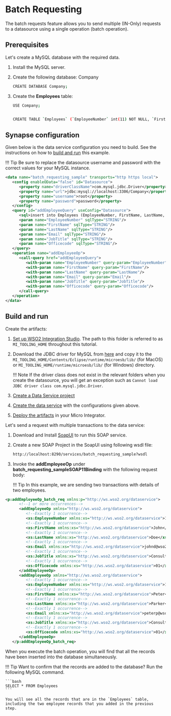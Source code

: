 # Batch Requesting

The batch requests feature allows you to send multiple (IN-Only)
requests to a datasource using a single operation (batch operation).

## Prerequisites

Let's create a MySQL database with the required data.

1.  Install the MySQL server.
2.  Create the following database: Company

    ```bash
    CREATE DATABASE Company;
    ```

3.  Create the **Employees** table:

    ```bash
    USE Company;


    CREATE TABLE `Employees` (`EmployeeNumber` int(11) NOT NULL, `FirstName` varchar(255) NOT NULL, `LastName` varchar(255) DEFAULT NULL, `Email` varchar(255) DEFAULT NULL, `JobTitle` varchar(255) DEFAULT NULL, `OfficeCode` int(11) NOT NULL, PRIMARY KEY (`EmployeeNumber`,`OfficeCode`));
    ```

## Synapse configuration

Given below is the data service configuration you need to build. See the instructions on how to [build and run](#build-and-run) this example.

!!! Tip
    Be sure to replace the datasource username and password with the correct values for your MySQL instance.

```xml
<data name="batch_requesting_sample" transports="http https local">
   <config enableOData="false" id="Datasource">
      <property name="driverClassName">com.mysql.jdbc.Driver</property>
      <property name="url">jdbc:mysql://localhost:3306/Company</property>
      <property name="username">root</property>
      <property name="password">password</property>
   </config>
   <query id="addEmployeeQuery" useConfig="Datasource">
      <sql>insert into Employees (EmployeeNumber, FirstName, LastName, Email, JobTitle, OfficeCode) values(:EmployeeNumber,:FirstName,:LastName,:Email,:JobTitle,:Officecode)</sql>
      <param name="EmployeeNumber" sqlType="STRING"/>
      <param name="FirstName" sqlType="STRING"/>
      <param name="LastName" sqlType="STRING"/>
      <param name="Email" sqlType="STRING"/>
      <param name="JobTitle" sqlType="STRING"/>
      <param name="Officecode" sqlType="STRING"/>
   </query>
   <operation name="addEmployeeOp">
      <call-query href="addEmployeeQuery">
         <with-param name="EmployeeNumber" query-param="EmployeeNumber"/>
         <with-param name="FirstName" query-param="FirstName"/>
         <with-param name="LastName" query-param="LastName"/>
         <with-param name="Email" query-param="Email"/>
         <with-param name="JobTitle" query-param="JobTitle"/>
         <with-param name="Officecode" query-param="Officecode"/>
      </call-query>
   </operation>
</data>
```

## Build and run

Create the artifacts:

1. [Set up WSO2 Integration Studio](../../../../develop/installing-WSO2-Integration-Studio). The path to this folder is referred to as `MI_TOOLING_HOME` throughout this tutorial.
2. Download the JDBC driver for MySQL from [here](http://dev.mysql.com/downloads/connector/j/) and copy it to the `MI_TOOLING_HOME/Contents/Eclipse/runtime/microesb/lib/` (for MacOS) or 
`MI_TOOLING_HOME/runtime/microesb/lib/` (for Windows) directory. 

    !!! Note
        If the driver class does not exist in the relevant folders when you create the datasource, you will get an exception such as `Cannot load JDBC driver class com.mysql.jdbc.Driver`.
        
3. [Create a Data Service project](../../../../develop/creating-projects/#data-services-project)
4. [Create the data service](../../../../develop/creating-artifacts/data-services/creating-data-services) with the configurations given above.
5. [Deploy the artifacts](../../../../develop/deploy-and-run) in your Micro Integrator. 

Let's send a request with multiple transactions to the data service:

1. Download and Install [SoapUI](https://www.soapui.org/downloads/soapui.html) to run this SOAP service.
2. Create a new SOAP Project in the SoapUI using following wsdl file:
   ```bash
   http://localhost:8290/services/batch_requesting_sample?wsdl
   ```

3. Invoke the **addEmployeeOp** under **batch_requesting_sampleSOAP11Binding** with the following request body:

   !!! Tip
       In this example, we are sending two transactions with details of two employees.

```xml
<p:addEmployeeOp_batch_req xmlns:p="http://ws.wso2.org/dataservice">
      <!--1 or more occurrences-->
      <addEmployeeOp xmlns="http://ws.wso2.org/dataservice">
         <!--Exactly 1 occurrence-->
         <xs:EmployeeNumber xmlns:xs="http://ws.wso2.org/dataservice">1002</xs:EmployeeNumber>
         <!--Exactly 1 occurrence-->
         <xs:FirstName xmlns:xs="http://ws.wso2.org/dataservice">John</xs:FirstName>
         <!--Exactly 1 occurrence-->
         <xs:LastName xmlns:xs="http://ws.wso2.org/dataservice">Doe</xs:LastName>
         <!--Exactly 1 occurrence-->
         <xs:Email xmlns:xs="http://ws.wso2.org/dataservice">johnd@wso2.com</xs:Email>
         <!--Exactly 1 occurrence-->
         <xs:JobTitle xmlns:xs="http://ws.wso2.org/dataservice">Consultant</xs:JobTitle>
         <!--Exactly 1 occurrence-->
         <xs:Officecode xmlns:xs="http://ws.wso2.org/dataservice">01</xs:Officecode>
      </addEmployeeOp>
      <addEmployeeOp xmlns="http://ws.wso2.org/dataservice">
         <!--Exactly 1 occurrence-->
         <xs:EmployeeNumber xmlns:xs="http://ws.wso2.org/dataservice">1004</xs:EmployeeNumber>
         <!--Exactly 1 occurrence-->
         <xs:FirstName xmlns:xs="http://ws.wso2.org/dataservice">Peter</xs:FirstName>
         <!--Exactly 1 occurrence-->
         <xs:LastName xmlns:xs="http://ws.wso2.org/dataservice">Parker</xs:LastName>
         <!--Exactly 1 occurrence-->
         <xs:Email xmlns:xs="http://ws.wso2.org/dataservice">peterp@wso2.com</xs:Email>
         <!--Exactly 1 occurrence-->
         <xs:JobTitle xmlns:xs="http://ws.wso2.org/dataservice">Consultant</xs:JobTitle>
         <!--Exactly 1 occurrence-->
         <xs:Officecode xmlns:xs="http://ws.wso2.org/dataservice">01</xs:Officecode>
      </addEmployeeOp>
   </p:addEmployeeOp_batch_req>
```

When you execute the batch operation, you will find that all the records have been inserted into the database simultaneously.

!!! Tip
    Want to confirm that the records are added to the database? Run the following MySQL command.
    
    ```bash
    SELECT * FROM Employees
    ```
        
    You will see all the records that are in the `Employees` table, including the two employee records that you added in the previous step.  